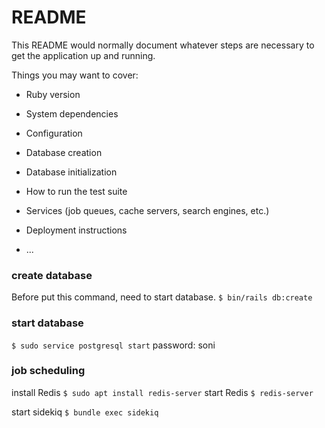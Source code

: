 # README

This README would normally document whatever steps are necessary to get the
application up and running.

Things you may want to cover:

- Ruby version

- System dependencies

- Configuration

- Database creation

- Database initialization

- How to run the test suite

- Services (job queues, cache servers, search engines, etc.)

- Deployment instructions

- ...

### create database

Before put this command, need to start database.
`$ bin/rails db:create`

### start database

`$ sudo service postgresql start`
password: soni

### job scheduling

install Redis
`$ sudo apt install redis-server`
start Redis
`$ redis-server`

start sidekiq
`$ bundle exec sidekiq`
